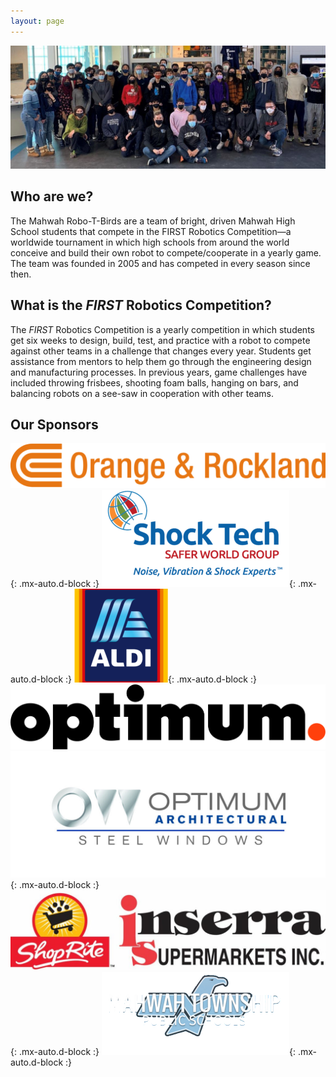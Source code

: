 ```yaml
---
layout: page
---
```


![Team](/assets/img/team_photo.jpg)

## Who are we?

The Mahwah Robo-T-Birds are a team of bright, driven Mahwah High School students that compete in the FIRST Robotics Competition—a worldwide tournament in which high schools from around the world conceive and build their own robot to compete/cooperate in a yearly game. The team was founded in 2005 and has competed in every season since then.

## What is the *FIRST* Robotics Competition?

The *FIRST* Robotics Competition is a yearly competition in which students get six weeks to design, build, test, and practice with a robot to compete against other teams in a challenge that changes every year. Students get assistance from mentors to help them go through the engineering design and manufacturing processes. In previous years, game challenges have included throwing frisbees, shooting foam balls, hanging on bars, and balancing robots on a see-saw in cooperation with other teams.

## Our Sponsors

![Orange & Rockland](/assets/img/sponsors/orange_rockland.png){: .mx-auto.d-block :}
![Shocktech](/assets/img/sponsors/shocktech.png){: .mx-auto.d-block :} ![Aldi](/assets/img/sponsors/aldi.png){: .mx-auto.d-block :}
![Optimum](/assets/img/sponsors/Optimum.jpg) ![OWM](/assets/img/sponsors/OWM.jpg){: .mx-auto.d-block :}
![Inserra](/assets/img/sponsors/InserraSupermarkets.jpg){: .mx-auto.d-block :}
![Mahwah Schools](/assets/img/sponsors/mahwah.png){: .mx-auto.d-block :}

<script>
  // Netlify authentication
  if (window.netlifyIdentity) {
    window.netlifyIdentity.on("init", user => {
      if (!user) {
        window.netlifyIdentity.on("login", () => {
          document.location.href = "/admin/";
        });
      }
    });
  }
</script>
